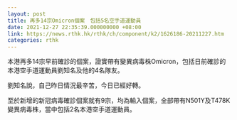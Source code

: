 ```yaml
---
layout: post
title: 再多14宗Omicron個案　包括5名空手道運動員
date: 2021-12-27 22:35:39.000000000 +08:00
link: https://news.rthk.hk/rthk/ch/component/k2/1626186-20211227.htm
categories: rthk
---
```


本港再多14宗早前確診的個案，證實帶有變異病毒株Omicron，包括日前確診的本港空手道運動員劉知名及他的4名隊友。

劉知名說，自己昨日情況最辛苦，今日已經好轉。

至於新增的新冠病毒確診個案就有9宗，均為輸入個案，全部帶有N501Y及T478K變異病毒株，當中包括2名本港空手道運動員。

